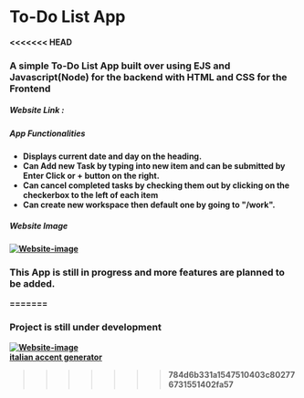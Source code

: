 <h1><b>To-Do List App<b></h1>
<<<<<<< HEAD
<h3><en>A simple To-Do List App built over using EJS and Javascript(Node) for the backend with HTML and CSS for the Frontend<en></h3>
 

<h5>Website Link : <a href=""></a></h5>
<h5>App Functionalities</h5>
    <ul>
        <li>
            Displays current date and day on the heading.
        </li>
        <li>
            Can Add new Task by typing into new item and can be submitted by Enter Click or + button on the right.
        </li>
        <li>
            Can cancel completed tasks by checking them out by clicking on the checkerbox to the left of each item
        </li>
        <li>
            Can create new workspace then default one by going to "/work".
        </li>
    </ul>
    
<h5>Website Image</h5>
    <a href="https://ibb.co/wpP0GXY"><img src="https://i.ibb.co/ssNmxGt/Website-image.jpg" alt="Website-image" border="0"></a><br/>

<h3><b>This App is still in progress and more features are planned to be added.</b></h3>
=======
<h3><en>Project is still under development<en></h3>
  
<a href="https://ibb.co/wpP0GXY"><img src="https://i.ibb.co/ssNmxGt/Website-image.jpg" alt="Website-image" border="0"></a><br /><a target='_blank' href='https://usefulwebtool.com/'>italian accent generator</a><br />
>>>>>>> 784d6b331a1547510403c802776731551402fa57
